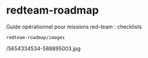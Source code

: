 # redteam-roadmap
Guide opérationnel  pour missions red-team : checklists

    redteam-roadmap/images

/5654334534-588895003.jpg
